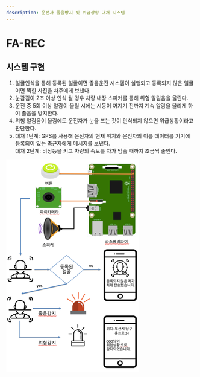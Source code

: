 ```yaml
---
description: 운전자 졸음방지 및 위급상황 대처 시스템
---
```


# FA-REC
## 시스템 구현
1. 얼굴인식을 통해 등록된 얼굴이면 졸음운전 시스템이 실행되고 등록되지 않은 얼굴이면 찍힌 사진을 차주에게 보낸다.  
2. 눈감김이 2초 이상 인식 될 경우 차량 내장 스피커를 통해  위험 알림음을 울린다. 
3. 운전 중 5회 이상 알람이 울릴 시에는 시동이 꺼지기 전까지 계속 알람을 울리게 하여 졸음을 방지한다. 
4. 위험 알림음이 울림에도 운전자가 눈을 뜨는 것이 인식되지 않으면 위급상황이라고 판단한다.
5. 대처 1단계: GPS를 사용해 운전자의 현재 위치와 운전자의  이름 데이터를 기기에 등록되어 있는 측근자에게 메시지를 보낸다.  
   대처 2단계: 비상등을 키고 차량의 속도를 차가 멈출 때까지 조금씩 줄인다.

![Alt text](https://github.com/hiimin/FA-REC/blob/master/fa-rec.png?raw=true)
